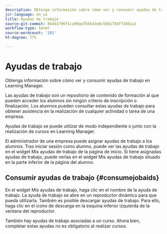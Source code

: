 ```yaml
---
description: Obtenga información sobre cómo ver y consumir ayudas de trabajo en Learning Manager.
jcr-language: en_us
title: Ayudas de trabajo
source-git-commit: 864b1796f1ca99ae7b5643e8c58d1756ff2461a1
workflow-type: tm+mt
source-wordcount: '201'
ht-degree: 77%

---
```




# Ayudas de trabajo

Obtenga información sobre cómo ver y consumir ayudas de trabajo en Learning Manager.

Las ayudas de trabajo son un repositorio de contenido de formación al que pueden acceder los alumnos sin ningún criterio de inscripción o finalización. Los alumnos pueden consultar estas ayudas de trabajo para obtener asistencia en la realización de cualquier actividad o tarea de una empresa.

Ayudas de trabajo se puede utilizar de modo independiente o junto con la realización de cursos en Learning Manager.

El administrador de una empresa puede asignar ayudas de trabajo a los alumnos. Tras iniciar sesión como alumno, puede ver las ayudas de trabajo en el widget Mis ayudas de trabajo de la página de inicio. Si tiene asignadas ayudas de trabajo, puede verlas en el widget Mis ayudas de trabajo situado en la parte inferior de la página del alumno.

## Consumir ayudas de trabajo {#consumejobaids}

En el widget Mis ayudas de trabajo, haga clic en el nombre de la ayuda de trabajo. La ayuda de trabajo se abre en un reproductor dinámico para que pueda utilizarla. También es posible descargar ayudas de trabajo. Para ello, haga clic en el icono de descarga en la esquina inferior izquierda de la ventana del reproductor.

También hay ayudas de trabajo asociadas a un curso. Ahora bien, completar estas ayudas no es obligatorio al realizar cursos.
